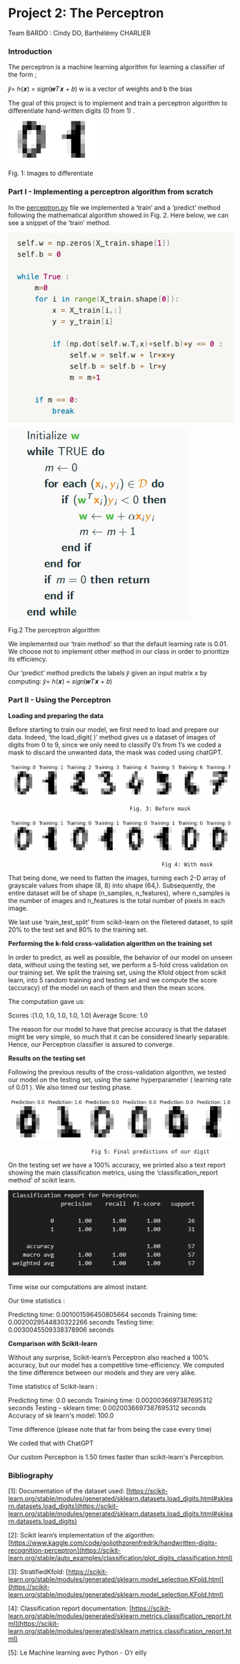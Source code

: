 # Project 2: The Perceptron

Team BARDO : Cindy DO, Barthélémy CHARLIER

### **Introduction**

The perceptron is a machine learning algorithm for learning a classifier of the form ;

𝑦̂= ℎ(𝒙) = 𝑠𝑖𝑔𝑛(𝒘𝑇𝒙 + 𝑏)   w is a vector of weights and b the bias

The goal of this project is to implement and train a perceptron algorithm to differentiate hand-written digits (0 from 1) .

![Fig. 1: Images to differentiate](Project%202%20The%20Perceptron%209940466c5c954a5d97389181350e7a92/Untitled.png)

Fig. 1: Images to differentiate

### Part I - Implementing a perceptron algorithm from scratch

In the [perceptron.py](http://perceptron.py/) file we implemented a ‘train’ and a ‘predict’ method following the mathematical algorithm showed in Fig. 2. Here below, we can see a snippet of the ‘train’ method.

![Capture d’écran 2023-12-14 à 23.10.31.png](Project%202%20The%20Perceptron%209940466c5c954a5d97389181350e7a92/Capture_dcran_2023-12-14__23.10.31.png)

![Fig.2 The perceptron algorithm](Project%202%20The%20Perceptron%209940466c5c954a5d97389181350e7a92/Untitled%201.png)

Fig.2 The perceptron algorithm

We implemented our ‘train method’ so that the default learning rate is 0.01. We choose not to implement other method in our class in order to prioritize its efficiency.

Our ‘predict’ method predicts the labels 𝑦̂ given an input matrix x by computing: 𝑦̂= ℎ(𝒙) = 𝑠𝑖𝑔𝑛(𝒘𝑇𝒙 + 𝑏) 

### Part II - Using the Perceptron

**Loading and preparing the data**

Before starting to train our model, we first need to load and prepare our data. Indeed, ‘the load_digit( )’ method gives us a dataset of images of digits from 0 to 9, since  we only need to classify 0’s from 1’s we coded a mask to discard the unwanted data, the mask was coded using chatGPT.

![                                          Fig. 3: Before mask ](Project%202%20The%20Perceptron%209940466c5c954a5d97389181350e7a92/Untitled%202.png)

                                          Fig. 3: Before mask 

![                                                    Fig 4: With mask](Project%202%20The%20Perceptron%209940466c5c954a5d97389181350e7a92/Untitled%203.png)

                                                    Fig 4: With mask

That being done, we need to flatten the images, turning each 2-D array of grayscale values from shape (8, 8) into shape (64,). Subsequently, the entire dataset will be of shape (n_samples, n_features), where n_samples is the number of images and n_features is the total number of pixels in each image.

We last use ‘train_test_split’ from scikit-learn on the filetered dataset, to split 20% to the test set and 80% to the training set.

**Performing the k-fold  cross-validation algorithm on the training set**

In order to predict, as well as possible, the behavior of our model on unseen data, without using the testing set, we perform a 5-fold cross validation on our training set. We split the training set, using the Kfold object from scikit learn, into 5 random training and testing set and we compute the score (accuracy) of the model on each of them and then the mean score.

The computation gave us: 

Scores :[1.0, 1.0, 1.0, 1.0, 1.0]
Average Score: 1.0

The reason for our model to have that precise accuracy is that the dataset might be very simple, so much that it can be considered linearly separable. Hence, our Perceptron classifier is assured to converge.

**Results on the testing set**

Following the previous results of the cross-validation algorithm, we tested our model on the testing set, using the same hyperparameter ( learning rate of 0.01 ). We also timed our testing phase.

![                              Fig 5: Final predictions of our digit ](Project%202%20The%20Perceptron%209940466c5c954a5d97389181350e7a92/Untitled%204.png)

                              Fig 5: Final predictions of our digit 

On the testing set we have a 100% accuracy, we printed also a text report showing the main classification metrics, using the ‘classification_report method’ of scikit learn.

![Untitled](Project%202%20The%20Perceptron%209940466c5c954a5d97389181350e7a92/Untitled%205.png)

Time wise our computations are almost instant:

Our time statistics :

Predicting time: 0.001001596450805664 seconds
Training time: 0.0020029544830322266 seconds
Testing time: 0.0030045509338378906 seconds

**Comparison with Scikit-learn**

Without any surprise, Scikit-learn’s Perceptron also reached a 100% accuracy, but our model has a competitive time-efficiency. We computed the time difference between our models and they are very alike.

Time statistics of Scikit-learn  :

Predicting time: 0.0 seconds
Training time: 0.0020036697387695312 seconds
Testing - sklearn time: 0.0020036697387695312 seconds
Accuracy of sk learn's model: 100.0

Time difference (please note that far from being the case every time) 

We coded that with ChatGPT

Our custom Perceptron is 1.50 times faster than scikit-learn's Perceptron.

### Bibliography

[1]: Documentation of the dataset used: [https://scikit-learn.org/stable/modules/generated/sklearn.datasets.load_digits.html#sklearn.datasets.load_digits](https://scikit-learn.org/stable/modules/generated/sklearn.datasets.load_digits.html#sklearn.datasets.load_digits)

[2]: Scikit learn’s implementation of the algorithm: [https://www.kaggle.com/code/goliothzorenfredrik/handwritten-digits-recognition-perceptron](https://scikit-learn.org/stable/auto_examples/classification/plot_digits_classification.html)

[3]: StratifiedKfold: [https://scikit-learn.org/stable/modules/generated/sklearn.model_selection.KFold.html](https://scikit-learn.org/stable/modules/generated/sklearn.model_selection.KFold.html)

[4]: Classification report documentation:  [https://scikit-learn.org/stable/modules/generated/sklearn.metrics.classification_report.html](https://scikit-learn.org/stable/modules/generated/sklearn.metrics.classification_report.html)

[5]: Le Machine learning avec Python - O’r eilly